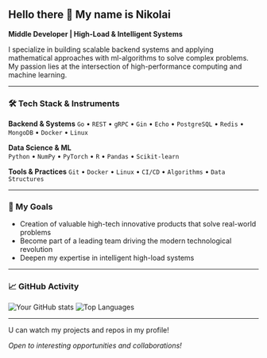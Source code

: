 ## Hello there 👋 My name is Nikolai

**Middle Developer | High-Load & Intelligent Systems**

I specialize in building scalable backend systems and applying mathematical approaches with ml-algorithms to solve complex problems. My passion lies at the intersection of high-performance computing and machine learning.

---

### 🛠 Tech Stack & Instruments

**Backend & Systems**
`Go` • `REST` • `gRPC` • `Gin` • `Echo` • `PostgreSQL` • `Redis` • `MongoDB` • `Docker` • `Linux`

**Data Science & ML**  
`Python` • `NumPy` • `PyTorch` • `R` • `Pandas` • `Scikit-learn`

**Tools & Practices**
`Git` • `Docker` • `Linux` • `CI/CD` • `Algorithms` • `Data Structures`

---

### 🎯 My Goals

* Creation of valuable high-tech innovative products that solve real-world problems
* Become part of a leading team driving the modern technological revolution  
* Deepen my expertise in intelligent high-load systems

---

### 📈 GitHub Activity

![Your GitHub stats](https://github-readme-stats.vercel.app/api?username=nick1jesky&show_icons=true&hide_border=true&theme=radical)
![Top Languages](https://github-readme-stats.vercel.app/api/top-langs/?username=nick1jesky&layout=compact&hide_border=true&theme=radical)

---

U can watch my projects and repos in my profile!

*Open to interesting opportunities and collaborations!*
<!--
**nick1jesky/nick1jesky** is a ✨ _special_ ✨ repository because its `README.md` (this file) appears on your GitHub profile.

Here are some ideas to get you started:

- 🔭 I’m currently working on ...
- 🌱 I’m currently learning ...
- 👯 I’m looking to collaborate on ...
- 🤔 I’m looking for help with ...
- 💬 Ask me about ...
- 📫 How to reach me: ...
- 😄 Pronouns: ...
- ⚡ Fun fact: ...
-->
